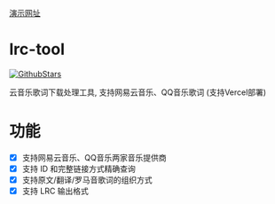 [演示网址](https://lrc.coderxi.com)

# lrc-tool

[![GithubStars](https://img.shields.io/github/stars/coderxi1/lrc-tool?style=flat&logo=github&color=yellow)](https://github.com/coderxi1/lrc-tool)

云音乐歌词下载处理工具, 支持网易云音乐、QQ音乐歌词 (支持Vercel部署)

# 功能

- [x] 支持网易云音乐、QQ音乐两家音乐提供商
- [x] 支持 ID 和完整链接方式精确查询
- [x] 支持原文/翻译/罗马音歌词的组织方式
- [x] 支持 LRC 输出格式